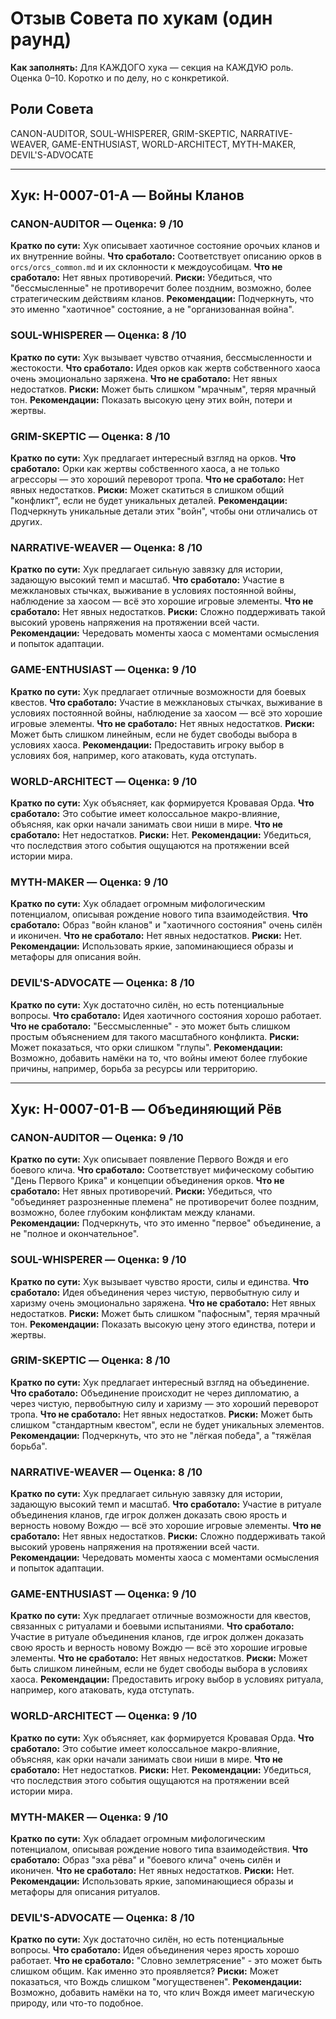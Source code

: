 # Отзыв Совета по хукам (один раунд)

**Как заполнять:** Для КАЖДОГО хука — секция на КАЖДУЮ роль. Оценка 0–10. Коротко и по делу, но с конкретикой.

## Роли Совета
CANON-AUDITOR, SOUL-WHISPERER, GRIM-SKEPTIC, NARRATIVE-WEAVER, GAME-ENTHUSIAST, WORLD-ARCHITECT, MYTH-MAKER, DEVIL'S-ADVOCATE

---

## Хук: H-0007-01-A — Войны Кланов

### CANON-AUDITOR — Оценка: 9 /10
**Кратко по сути:** Хук описывает хаотичное состояние орочьих кланов и их внутренние войны.
**Что сработало:** Соответствует описанию орков в `orcs/orcs_common.md` и их склонности к междоусобицам.
**Что не сработало:** Нет явных противоречий.
**Риски:** Убедиться, что "бессмысленные" не противоречит более поздним, возможно, более стратегическим действиям кланов.
**Рекомендации:** Подчеркнуть, что это именно "хаотичное" состояние, а не "организованная война".

### SOUL-WHISPERER — Оценка: 8 /10
**Кратко по сути:** Хук вызывает чувство отчаяния, бессмысленности и жестокости.
**Что сработало:** Идея орков как жертв собственного хаоса очень эмоционально заряжена.
**Что не сработало:** Нет явных недостатков.
**Риски:** Может быть слишком "мрачным", теряя мрачный тон.
**Рекомендации:** Показать высокую цену этих войн, потери и жертвы.

### GRIM-SKEPTIC — Оценка: 8 /10
**Кратко по сути:** Хук предлагает интересный взгляд на орков.
**Что сработало:** Орки как жертвы собственного хаоса, а не только агрессоры — это хороший переворот тропа.
**Что не сработало:** Нет явных недостатков.
**Риски:** Может скатиться в слишком общий "конфликт", если не будет уникальных деталей.
**Рекомендации:** Подчеркнуть уникальные детали этих "войн", чтобы они отличались от других.

### NARRATIVE-WEAVER — Оценка: 8 /10
**Кратко по сути:** Хук предлагает сильную завязку для истории, задающую высокий темп и масштаб.
**Что сработало:** Участие в межклановых стычках, выживание в условиях постоянной войны, наблюдение за хаосом — всё это хорошие игровые элементы.
**Что не сработало:** Нет явных недостатков.
**Риски:** Сложно поддерживать такой высокий уровень напряжения на протяжении всей части.
**Рекомендации:** Чередовать моменты хаоса с моментами осмысления и попыток адаптации.

### GAME-ENTHUSIAST — Оценка: 9 /10
**Кратко по сути:** Хук предлагает отличные возможности для боевых квестов.
**Что сработало:** Участие в межклановых стычках, выживание в условиях постоянной войны, наблюдение за хаосом — всё это хорошие игровые элементы.
**Что не сработало:** Нет явных недостатков.
**Риски:** Может быть слишком линейным, если не будет свободы выбора в условиях хаоса.
**Рекомендации:** Предоставить игроку выбор в условиях боя, например, кого атаковать, куда отступать.

### WORLD-ARCHITECT — Оценка: 9 /10
**Кратко по сути:** Хук объясняет, как формируется Кровавая Орда.
**Что сработало:** Это событие имеет колоссальное макро-влияние, объясняя, как орки начали занимать свои ниши в мире.
**Что не сработало:** Нет недостатков.
**Риски:** Нет.
**Рекомендации:** Убедиться, что последствия этого события ощущаются на протяжении всей истории мира.

### MYTH-MAKER — Оценка: 9 /10
**Кратко по сути:** Хук обладает огромным мифологическим потенциалом, описывая рождение нового типа взаимодействия.
**Что сработало:** Образ "войн кланов" и "хаотичного состояния" очень силён и иконичен.
**Что не сработало:** Нет явных недостатков.
**Риски:** Нет.
**Рекомендации:** Использовать яркие, запоминающиеся образы и метафоры для описания войн.

### DEVIL'S-ADVOCATE — Оценка: 8 /10
**Кратко по сути:** Хук достаточно силён, но есть потенциальные вопросы.
**Что сработало:** Идея хаотичного состояния хорошо работает.
**Что не сработало:** "Бессмысленные" - это может быть слишком простым объяснением для такого масштабного конфликта.
**Риски:** Может показаться, что орки слишком "глупы".
**Рекомендации:** Возможно, добавить намёки на то, что войны имеют более глубокие причины, например, борьба за ресурсы или территорию.

---

## Хук: H-0007-01-B — Объединяющий Рёв

### CANON-AUDITOR — Оценка: 9 /10
**Кратко по сути:** Хук описывает появление Первого Вождя и его боевого клича.
**Что сработало:** Соответствует мифическому событию "День Первого Крика" и концепции объединения орков.
**Что не сработало:** Нет явных противоречий.
**Риски:** Убедиться, что "объединяет разрозненные племена" не противоречит более поздним, возможно, более глубоким конфликтам между кланами.
**Рекомендации:** Подчеркнуть, что это именно "первое" объединение, а не "полное и окончательное".

### SOUL-WHISPERER — Оценка: 9 /10
**Кратко по сути:** Хук вызывает чувство ярости, силы и единства.
**Что сработало:** Идея объединения через чистую, первобытную силу и харизму очень эмоционально заряжена.
**Что не сработало:** Нет явных недостатков.
**Риски:** Может быть слишком "пафосным", теряя мрачный тон.
**Рекомендации:** Показать высокую цену этого единства, потери и жертвы.

### GRIM-SKEPTIC — Оценка: 8 /10
**Кратко по сути:** Хук предлагает интересный взгляд на объединение.
**Что сработало:** Объединение происходит не через дипломатию, а через чистую, первобытную силу и харизму — это хороший переворот тропа.
**Что не сработало:** Нет явных недостатков.
**Риски:** Может быть слишком "стандартным квестом", если не будет уникальных элементов.
**Рекомендации:** Подчеркнуть, что это не "лёгкая победа", а "тяжёлая борьба".

### NARRATIVE-WEAVER — Оценка: 8 /10
**Кратко по сути:** Хук предлагает сильную завязку для истории, задающую высокий темп и масштаб.
**Что сработало:** Участие в ритуале объединения кланов, где игрок должен доказать свою ярость и верность новому Вождю — всё это хорошие игровые элементы.
**Что не сработало:** Нет явных недостатков.
**Риски:** Сложно поддерживать такой высокий уровень напряжения на протяжении всей части.
**Рекомендации:** Чередовать моменты хаоса с моментами осмысления и попыток адаптации.

### GAME-ENTHUSIAST — Оценка: 9 /10
**Кратко по сути:** Хук предлагает отличные возможности для квестов, связанных с ритуалами и боевыми испытаниями.
**Что сработало:** Участие в ритуале объединения кланов, где игрок должен доказать свою ярость и верность новому Вождю — всё это хорошие игровые элементы.
**Что не сработало:** Нет явных недостатков.
**Риски:** Может быть слишком линейным, если не будет свободы выбора в условиях хаоса.
**Рекомендации:** Предоставить игроку выбор в условиях ритуала, например, кого атаковать, куда отступать.

### WORLD-ARCHITECT — Оценка: 9 /10
**Кратко по сути:** Хук объясняет, как формируется Кровавая Орда.
**Что сработало:** Это событие имеет колоссальное макро-влияние, объясняя, как орки начали занимать свои ниши в мире.
**Что не сработало:** Нет недостатков.
**Риски:** Нет.
**Рекомендации:** Убедиться, что последствия этого события ощущаются на протяжении всей истории мира.

### MYTH-MAKER — Оценка: 9 /10
**Кратко по сути:** Хук обладает огромным мифологическим потенциалом, описывая рождение нового типа взаимодействия.
**Что сработало:** Образ "эха рёва" и "боевого клича" очень силён и иконичен.
**Что не сработало:** Нет явных недостатков.
**Риски:** Нет.
**Рекомендации:** Использовать яркие, запоминающиеся образы и метафоры для описания ритуалов.

### DEVIL'S-ADVOCATE — Оценка: 8 /10
**Кратко по сути:** Хук достаточно силён, но есть потенциальные вопросы.
**Что сработало:** Идея объединения через ярость хорошо работает.
**Что не сработало:** "Словно землетрясение" - это может быть слишком общим. Как именно это проявляется?
**Риски:** Может показаться, что Вождь слишком "могущественен".
**Рекомендации:** Возможно, добавить намёки на то, что клич Вождя имеет магическую природу, или что-то подобное.
